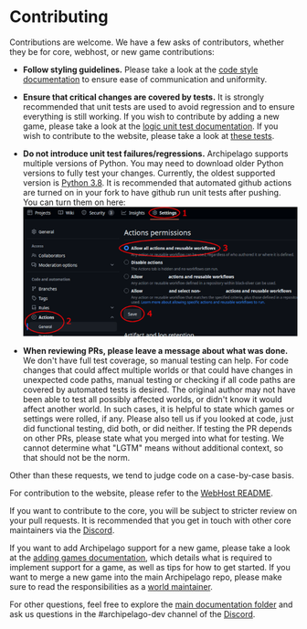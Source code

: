 # Contributing
Contributions are welcome.
We have a few asks of contributors, whether they be for core, webhost, or new game contributions:

* **Follow styling guidelines.**
  Please take a look at the [code style documentation](/docs/style.md)
  to ensure ease of communication and uniformity.

* **Ensure that critical changes are covered by tests.** 
It is strongly recommended that unit tests are used to avoid regression and to ensure everything is still working.
If you wish to contribute by adding a new game, please take a look at the [logic unit test documentation](/docs/tests.md).
If you wish to contribute to the website, please take a look at [these tests](/test/webhost).

* **Do not introduce unit test failures/regressions.**
Archipelago supports multiple versions of Python. You may need to download older Python versions to fully test
your changes. Currently, the oldest supported version is [Python 3.8](https://www.python.org/downloads/release/python-380/). 
It is recommended that automated github actions are turned on in your fork to have github run unit tests after pushing.
You can turn them on here:  
![Github actions example](./img/github-actions-example.png)

* **When reviewing PRs, please leave a message about what was done.**
We don't have full test coverage, so manual testing can help.
For code changes that could affect multiple worlds or that could have changes in unexpected code paths, manual testing
or checking if all code paths are covered by automated tests is desired. The original author may not have been able
to test all possibly affected worlds, or didn't know it would affect another world. In such cases, it is helpful to
state which games or settings were rolled, if any.
Please also tell us if you looked at code, just did functional testing, did both, or did neither.
If testing the PR depends on other PRs, please state what you merged into what for testing.
We cannot determine what "LGTM" means without additional context, so that should not be the norm.

Other than these requests, we tend to judge code on a case-by-case basis. 

For contribution to the website, please refer to the [WebHost README](/WebHostLib/README.md).

If you want to contribute to the core, you will be subject to stricter review on your pull requests. It is recommended
that you get in touch with other core maintainers via the [Discord](https://archipelago.gg/discord).

If you want to add Archipelago support for a new game, please take a look at the [adding games documentation](/docs/adding%20games.md),
which details what is required to implement support for a game, as well as tips for how to get started.
If you want to merge a new game into the main Archipelago repo, please make sure to read the responsibilities as a 
[world maintainer](/docs/world%20maintainer.md).  

For other questions, feel free to explore the [main documentation folder](/docs/) and ask us questions in the #archipelago-dev channel 
of the [Discord](https://archipelago.gg/discord).
